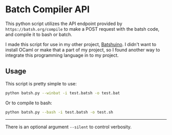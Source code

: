 # Batch Compiler API
This python script utilizes the API endpoint provided by `https://batsh.org/compile` to make a POST request with the batsh code, and compile it to bash or batch.

I made this script for use in my other project, [Batshuino](https://github.com/ptr-dodge/batshuino). I didn't want to install OCaml or make that a part of my project, so I found another way to integrate this programming language in to my project.

## Usage
This script is pretty simple to use:
```bash
python batsh.py --winbat -i test.batsh -o test.bat
```
Or to compile to bash:
```bash
python batsh.py --bash -i test.batsh -o test.sh
```
---
There is an optional argument `--silent` to control verbosity.